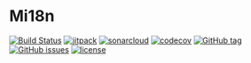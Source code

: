 # Mi18n
[![Build Status](https://travis-ci.org/redsarow/Mi18n.svg?branch=master)](https://travis-ci.org/redsarow/Mi18n)
[![jitpack](https://jitpack.io/v/redsarow/Mi18n.svg)](https://jitpack.io/#redsarow/Mi18n)
[![sonarcloud](https://sonarcloud.io/api/project_badges/measure?project=fr.redsarow%3AMi18n&metric=alert_status)](https://sonarcloud.io/dashboard?id=fr.redsarow%3AMi18n)
[![codecov](https://codecov.io/gh/redsarow/Mi18n/branch/master/graph/badge.svg)](https://codecov.io/gh/redsarow/Mi18n)
[![GitHub tag](https://img.shields.io/github/tag/redsarow/Mi18n.svg)](https://github.com/redsarow/Mi18n/releases)
[![GitHub issues](https://img.shields.io/github/issues/redsarow/Mi18n.svg)](https://github.com/redsarow/Mi18n/issues)
[![license](https://img.shields.io/github/license/redsarow/Mi18n.svg)](https://github.com/redsarow/Mi18n/blob/master/LICENSE)
